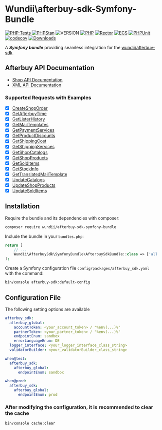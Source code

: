 # Wundii\afterbuy-sdk-Symfony-Bundle

[![PHP-Tests](https://github.com/wundii/afterbuy-sdk-symfony-bundle/actions/workflows/code_quality.yml/badge.svg)](https://github.com/wundii/afterbuy-sdk-symfony-bundle/actions/workflows/code_quality.yml)
[![PHPStan](https://img.shields.io/badge/PHPStan-level%2010-brightgreen.svg?style=flat)](https://phpstan.org/)
![VERSION](https://img.shields.io/packagist/v/wundii/afterbuy-sdk-symfony-bundle)
[![PHP](https://img.shields.io/packagist/php-v/wundii/afterbuy-sdk-symfony-bundle)](https://www.php.net/)
[![Rector](https://img.shields.io/badge/Rector-8.2-blue.svg?style=flat)](https://getrector.com)
[![ECS](https://img.shields.io/badge/ECS-check-blue.svg?style=flat)](https://tomasvotruba.com/blog/zen-config-in-ecs)
[![PHPUnit](https://img.shields.io/badge/PHP--Unit-check-blue.svg?style=flat)](https://phpunit.org)
[![codecov](https://codecov.io/github/wundii/afterbuy-sdk-symfony-bundle/branch/main/graph/badge.svg?token=)](https://app.codecov.io/github/wundii/afterbuy-sdk-symfony-bundle)
[![Downloads](https://img.shields.io/packagist/dt/wundii/afterbuy-sdk-symfony-bundle.svg?style=flat)](https://packagist.org/packages/wundii/afterbuy-sdk-symfony-bundle)

A ***Symfony bundle*** providing seamless integration for the [wundii/afterbuy-sdk](https://github.com/wundii/afterbuy-sdk).

## Afterbuy API Documentation
- [Shop API Documentation](https://xmldoku.afterbuy.de/shopdoku/)
- [XML API Documentation](https://xmldoku.afterbuy.de/dokued/)

### Supported Requests with Examples
- [x] [CreateShopOrder](https://github.com/wundii/afterbuy-sdk/tree/main/examples/CreateShopOrder.md)
- [x] [GetAfterbuyTime](https://github.com/wundii/afterbuy-sdk/tree/main/examples/GetAfterbuyTime.md)
- [x] [GetListerHistory](https://github.com/wundii/afterbuy-sdk/tree/main/examples/GetListerHistory.md)
- [x] [GetMailTemplates](https://github.com/wundii/afterbuy-sdk/tree/main/examples/GetMailTemplates.md)
- [x] [GetPaymentServices](https://github.com/wundii/afterbuy-sdk/tree/main/examples/GetPaymentServices.md)
- [x] [GetProductDiscounts](https://github.com/wundii/afterbuy-sdk/tree/main/examples/GetProductDiscounts.md)
- [x] [GetShippingCost](https://github.com/wundii/afterbuy-sdk/tree/main/examples/GetShippingCost.md)
- [x] [GetShippingServices](https://github.com/wundii/afterbuy-sdk/tree/main/examples/GetShippingServices.md)
- [x] [GetShopCatalogs](https://github.com/wundii/afterbuy-sdk/tree/main/examples/GetShopCatalogs.md)
- [x] [GetShopProducts](https://github.com/wundii/afterbuy-sdk/tree/main/examples/GetShopProducts.md)
- [x] [GetSoldItems](https://github.com/wundii/afterbuy-sdk/tree/main/examples/GetSoldItems.md)
- [x] [GetStockInfo](https://github.com/wundii/afterbuy-sdk/tree/main/examples/GetStockInfo.md)
- [x] [GetTranslatedMailTemplate](https://github.com/wundii/afterbuy-sdk/tree/main/examples/GetTranslatedMailTemplate.md)
- [x] [UpdateCatalogs](https://github.com/wundii/afterbuy-sdk/tree/main/examples/UpdateCatalogs.md)
- [x] [UpdateShopProducts](https://github.com/wundii/afterbuy-sdk/tree/main/examples/UpdateShopProducts.md)
- [x] [UpdateSoldItems](https://github.com/wundii/afterbuy-sdk/tree/main/examples/UpdateSoldItems.md)

## Installation
Require the bundle and its dependencies with composer:

```bash
composer require wundii/afterbuy-sdk-symfony-bundle
```

Include the bundle in your `bundles.php`:

```php
return [
    // ...
    Wundii\AfterbuySdk\SymfonyBundle\AfterbuySdkBundle::class => ['all' => true],
];
```

Create a Symfony configuration file `config/packages/afterbuy_sdk.yaml` with the command:

```bash
bin/console afterbuy-sdk:default-config
```

## Configuration File
The following setting options are available

```yaml
afterbuy_sdk:
  afterbuy_global:
    accountToken: <your_account_token> / "%env(...)%"
    partnerToken: <your_partner_token> / "%env(...)%"
    endpointEnum: sandbox
    errorLanguageEnum: DE
  logger_interface: <your_logger_interface_class_string>
  validatorBuilder: <your_validatorBuilder_class_string>

when@test:
  afterbuy_sdk:
    afterbuy_global:
      endpointEnum: sandbox

when@prod:
  afterbuy_sdk:
    afterbuy_global:
      endpointEnum: prod
```

### After modifying the configuration, it is recommended to clear the cache

```bash
bin/console cache:clear
```